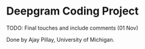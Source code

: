# Deepgram Coding Project

TODO: Final touches and include comments (01 Nov)

Done by Ajay Pillay, University of Michigan.